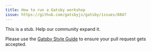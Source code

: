 ```yaml
---
title: How to run a Gatsby workshop
issue: https://github.com/gatsbyjs/gatsby/issues/8847
---
```


This is a stub. Help our community expand it.

Please use the [Gatsby Style Guide](/docs/gatsby-style-guide/) to ensure your
pull request gets accepted.

